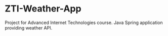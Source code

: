 # ZTI-Weather-App
Project for Advanced Internet Technologies course.
Java Spring application providing weather API.
